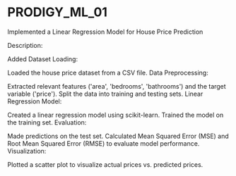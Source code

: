 # PRODIGY_ML_01
Implemented a Linear Regression Model for House Price Prediction

Description:

Added Dataset Loading:

Loaded the house price dataset from a CSV file.
Data Preprocessing:

Extracted relevant features ('area', 'bedrooms', 'bathrooms') and the target variable ('price').
Split the data into training and testing sets.
Linear Regression Model:

Created a linear regression model using scikit-learn.
Trained the model on the training set.
Evaluation:

Made predictions on the test set.
Calculated Mean Squared Error (MSE) and Root Mean Squared Error (RMSE) to evaluate model performance.
Visualization:

Plotted a scatter plot to visualize actual prices vs. predicted prices.
